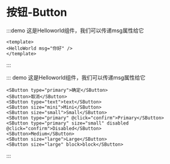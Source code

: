 # 按钮-Button

:::demo 这是Helloworld组件，我们可以传递msg属性给它
```vue
<template>
<HelloWorld msg="你好" />
</template>
```
:::

<Test />

::: demo 这是Helloworld组件，我们可以传递msg属性给它
```vue
<SButton type="primary">确定</SButton>
<SButton>取消</SButton>
<SButton type="text">text</SButton>
<SButton size="mini">Mini</SButton>
<SButton size="small">Small</SButton>
<SButton type="primary" @click="confirm">Primary</SButton>
<SButton type="primary" size="small" disabled @click="confirm">Disabled</SButton>
<SButton>Medium</SButton>
<SButton size="large">Large</SButton>
<SButton size="large" block>block</SButton>
```
:::